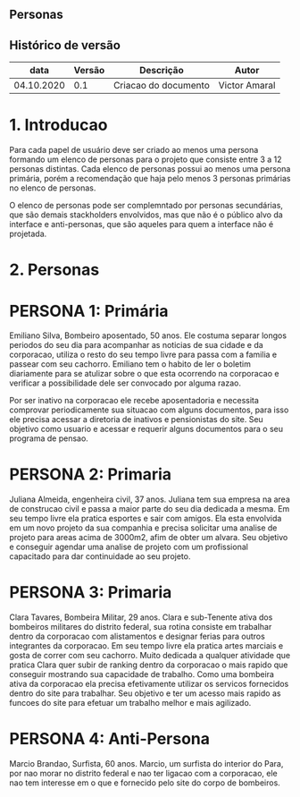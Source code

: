 ## Personas

## Histórico de versão

|data|Versão|Descrição|Autor|
|----|------|---------|-----|
|04.10.2020|0.1| Criacao do documento | Victor Amaral

# 1. Introducao
Para cada papel de usuário deve ser criado ao menos uma persona formando um elenco de personas para o projeto que consiste entre 3 a 12 personas distintas. Cada elenco de personas possui ao menos uma persona primária, porém a recomendação que haja pelo menos 3 personas primárias no elenco de personas.

O elenco de personas pode ser complemntado por personas secundárias, que são demais stackholders envolvidos, mas que não é o público alvo da interface e anti-personas, que são aqueles para quem a interface não é projetada.

# 2. Personas

# PERSONA 1: Primária
Emiliano Silva, Bombeiro aposentado, 50 anos. 
Ele costuma separar longos periodos do seu dia para acompanhar as noticias de sua cidade e da corporacao, utiliza o resto do seu tempo livre para passa com a familia e passear com seu cachorro. Emiliano tem o habito de ler o boletim diariamente para se atulizar sobre o que esta ocorrendo na corporacao e verificar a possibilidade dele ser convocado por alguma razao.

Por ser inativo na corporacao ele recebe aposentadoria e necessita comprovar periodicamente sua situacao com alguns documentos, para isso ele precisa acessar a diretoria de inativos e pensionistas do site. Seu objetivo como usuario e acessar e requerir alguns documentos para o seu programa de pensao.

# PERSONA 2: Primaria

Juliana Almeida, engenheira civil, 37 anos.
Juliana tem sua empresa na area de construcao civil e passa a maior parte do seu dia dedicada a mesma. Em seu tempo livre ela pratica esportes e sair com amigos.
Ela esta envolvida em um novo projeto da sua companhia e precisa solicitar uma analise de projeto para areas acima de 3000m2, afim de obter um alvara.
Seu objetivo e conseguir agendar uma analise de projeto com um profissional capacitado para dar continuidade ao seu projeto.

# PERSONA 3: Primaria
Clara Tavares, Bombeira Militar, 29 anos.
Clara e sub-Tenente ativa dos bombeiros militares do distrito federal, sua rotina consiste em trabalhar dentro da corporacao com alistamentos e designar ferias para outros integrantes da corporacao. Em seu tempo livre ela pratica artes marciais e gosta de correr com seu cachorro. Muito dedicada a qualquer atividade que pratica Clara quer subir de ranking dentro da corporacao o mais rapido que conseguir mostrando sua capacidade de trabalho.
Como uma bombeira ativa da corporacao ela precisa efetivamente utilizar os servicos fornecidos dentro do site para trabalhar. Seu objetivo e ter um acesso mais rapido as funcoes do site para efetuar um trabalho melhor e mais agilizado.

# PERSONA 4: Anti-Persona
Marcio Brandao, Surfista, 60 anos.
Marcio, um surfista do interior do Para, por nao morar no distrito federal e nao ter ligacao com a corporacao, ele nao tem interesse em o que e fornecido pelo site do corpo de bombeiros.
